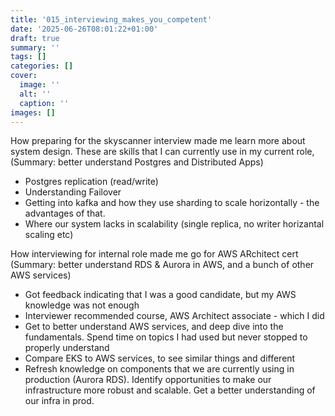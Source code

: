 ```yaml
---
title: '015_interviewing_makes_you_competent'
date: '2025-06-26T08:01:22+01:00'
draft: true 
summary: ''
tags: []
categories: []
cover:
  image: ''
  alt: ''
  caption: ''
images: []
---
```


How preparing for the skyscanner interview made me learn more about system design. These are skills that I can currently use in my current role,
(Summary: better understand Postgres and Distributed Apps)
- Postgres replication (read/write)
- Understanding Failover
- Getting into kafka and how they use sharding to scale horizontally - the advantages of that. 
- Where our system lacks in scalability (single replica, no writer horizantal scaling etc)

How interviewing for internal role made me go for AWS ARchitect cert
(Summary: better understand RDS & Aurora in AWS, and a bunch of other AWS services)
- Got feedback indicating that I was a good candidate, but my AWS knowledge was not enough
- Interviewer recommended course, AWS Architect associate - which I did
- Get to better understand AWS services, and deep dive into the fundamentals. Spend time on topics I had used but never stopped to properly understand
- Compare EKS to AWS services, to see similar things and different
- Refresh knowledge on components that we are currently using in production (Aurora RDS). Identify opportunities to make our infrastructure more robust and scalable. Get a better understanding of our infra in prod.
